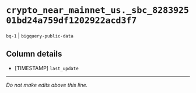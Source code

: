 # `crypto_near_mainnet_us._sbc_828392501bd24a759df1202922acd3f7`
`bq-1` | `bigquery-public-data`

## Column details
* [TIMESTAMP] `last_update`

-------------------------------------------------------------------------------
*Do not make edits above this line.*
